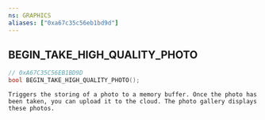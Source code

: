 ```yaml
---
ns: GRAPHICS
aliases: ["0xa67c35c56eb1bd9d"]
---
```

## BEGIN_TAKE_HIGH_QUALITY_PHOTO

```c
// 0xA67C35C56EB1BD9D
bool BEGIN_TAKE_HIGH_QUALITY_PHOTO();
```

```
Triggers the storing of a photo to a memory buffer. Once the photo has been taken, you can upload it to the cloud. The photo gallery displays these photos.
```
